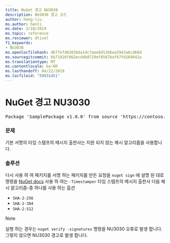 ```yaml
---
title: NuGet 경고 NU3030
description: NU3030 경고 코드
author: heng-liu
ms.author: henli
ms.date: 3/18/2019
ms.topic: reference
ms.reviewer: dtivel
f1_keywords:
- NU3030
ms.openlocfilehash: d67fef402036da14c7aee8d1366ee2942a6cd68d
ms.sourcegitcommit: 6b71926f062ecddb8729ef8567baf67fd269642a
ms.translationtype: MT
ms.contentlocale: ko-KR
ms.lasthandoff: 04/22/2019
ms.locfileid: "59931451"
---
```

# <a name="nuget-warning-nu3030"></a>NuGet 경고 NU3030

<pre>Package 'SamplePackage v1.0.0' from source 'https://contoso.com/index.json': The primary signature's timestamp's message imprint uses an unsupported hash algorithm.</pre>

### <a name="issue"></a>문제

기본 서명의 타임 스탬프의 메시지 출판사는 지원 되지 않는 해시 알고리즘을 사용합니다.  


### <a name="solution"></a>솔루션

다시 사용 하 여 패키지를 서명 하는 패키지를 만든 요청을 `nuget sign` 에 설명 된 대로 명령을 [NuGet docs](https://docs.microsoft.com/en-us/nuget/create-packages/sign-a-package) 사용 하 여는 `-Timestamper` 타임 스탬프의 메시지 출판사 다음 해시 알고리즘-중 하나를 사용 하는 옵션
* `SHA-2-256`
* `SHA-2-384`
* `SHA-2-512`


> [!Note]
> 실행 하는 경우는 `nuget verify -signatures` 명령을 NU3030 오류로 발생 합니다. 그렇지 않으면 NU3030 경고로 발생 합니다.